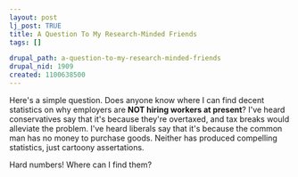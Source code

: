 ```yaml
--- 
layout: post
lj_post: TRUE
title: A Question To My Research-Minded Friends
tags: []

drupal_path: a-question-to-my-research-minded-friends
drupal_nid: 1909
created: 1100638500
---
```

Here's a simple question. Does anyone know where I can find decent statistics on why employers are <b>NOT hiring workers at present</b>? I've heard conservatives say that it's because they're overtaxed, and tax breaks would alleviate the problem. I've heard liberals say that it's because the common man has no money to purchase goods. Neither has produced compelling statistics, just cartoony assertations.

Hard numbers! Where can I find them?
